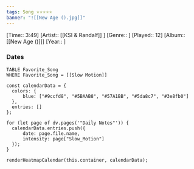 ```yaml
---
tags: Song ⭐⭐⭐⭐⭐ 
banner: "![[New Age ().jpg]]"
---
```

[Time:: 3:49]
[Artist:: [[KSI & Randalf]] ]
[Genre:: ]
[Played:: 12]
[Album:: [[New Age ()]]]
[Year:: ]
### Dates
````dataview
TABLE Favorite_Song
WHERE Favorite_Song = [[Slow Motion]]
````
  ```dataviewjs
const calendarData = { 
	colors: { 
		blue: ["#9ccfd8", "#5BAAB8", "#57A1BB", "#5da8c7", "#3e8fb0"] 
	}, 
	entries: [] 
}; 

for (let page of dv.pages('"Daily Notes"')) { 
	calendarData.entries.push({ 
		date: page.file.name, 
		intensity: page["Slow_Motion"]
	}); 
} 

renderHeatmapCalendar(this.container, calendarData);
```
